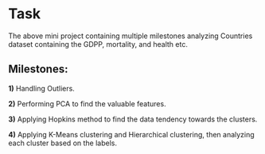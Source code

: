 # Task
The above mini project containing multiple milestones analyzing Countries dataset containing the GDPP, mortality, and health etc. 

## Milestones:
**1)** Handling Outliers.

**2)** Performing PCA to find the valuable features.

**3)** Applying Hopkins method to find the data tendency towards the clusters.

**4)** Applying K-Means clustering and Hierarchical clustering, then analyzing each cluster based on the labels.

